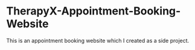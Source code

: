 # TherapyX-Appointment-Booking-Website
This is an appointment booking website which I created as a side project.
